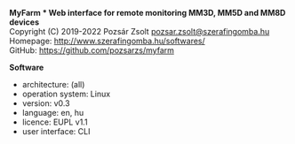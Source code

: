 **MyFarm * Web interface for remote monitoring MM3D, MM5D and MM8D devices**  
Copyright (C) 2019-2022 Pozsár Zsolt <pozsar.zsolt@szerafingomba.hu>  
Homepage: <http://www.szerafingomba.hu/softwares/>  
GitHub: <https://github.com/pozsarzs/myfarm>

**Software**

 - architecture:       (all)
 - operation system:   Linux
 - version:            v0.3
 - language:           en, hu
 - licence:            EUPL v1.1
 - user interface:     CLI

